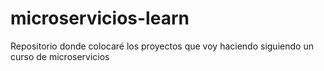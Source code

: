 # microservicios-learn
Repositorio donde colocaré los proyectos que voy haciendo siguiendo un curso de microservicios
